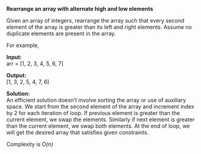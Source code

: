 **Rearrange an array with alternate high and low elements**

Given an array of integers, rearrange the array such that every second element of the array is greater than its left and right elements. Assume no duplicate elements are present in the array.

For example,

**Input:**  
arr = [1, 2, 3, 4, 5, 6, 7]  

**Output:**  
[1, 3, 2, 5, 4, 7, 6]

**Solution:**  
An efficient solution doesn’t involve sorting the array or use of auxiliary space. We start from the second element of the array and increment index by 2 for each iteration of loop. If previous element is greater than the current element, we swap the elements. Similarly if next element is greater than the current element, we swap both elements. At the end of loop, we will get the desired array that satisfies given constraints.
    
Complexity is _O(n)_
